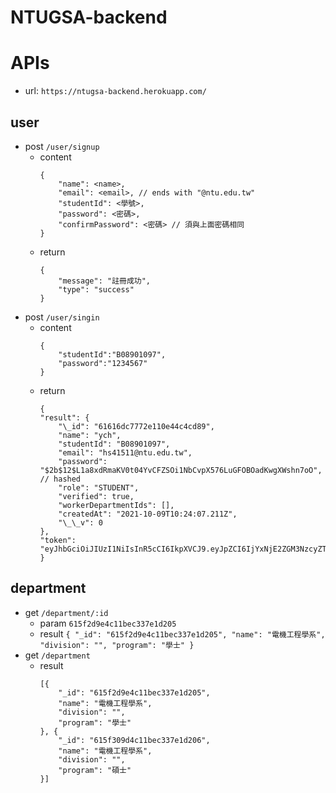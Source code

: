 # NTUGSA-backend

# APIs

-   url: `https://ntugsa-backend.herokuapp.com/`

## user

-   post `/user/signup`
    -   content
        ```
        {
            "name": <name>,
            "email": <email>, // ends with "@ntu.edu.tw"
            "studentId": <學號>,
            "password": <密碼>,
            "confirmPassword": <密碼> // 須與上面密碼相同
        }
        ```
    -   return
        ```
        {
            "message": "註冊成功",
            "type": "success"
        }
        ```
-   post `/user/singin`
    -   content
        ```
        {
            "studentId":"B08901097",
            "password":"1234567"
        }
        ```
    -   return
        ```
        {
        "result": {
            "\_id": "61616dc7772e110e44c4cd89",
            "name": "ych",
            "studentId": "B08901097",
            "email": "hs41511@ntu.edu.tw",
            "password": "$2b$12$L1a8xdRmaKV0t04YvCFZSOi1NbCvpX576LuGFOBOadKwgXWshn7oO", // hashed
            "role": "STUDENT",
            "verified": true,
            "workerDepartmentIds": [],
            "createdAt": "2021-10-09T10:24:07.211Z",
            "\_\_v": 0
        },
        "token": "eyJhbGciOiJIUzI1NiIsInR5cCI6IkpXVCJ9.eyJpZCI6IjYxNjE2ZGM3NzcyZTExMGU0NGM0Y2Q4OSIsImlhdCI6MTYzMzc3NTA4NiwiZXhwIjoxNjMzODAwMjg2fQ.FyPY8f2otMTV3UbP6pHrAJChoehflh1sZQIhlOSOIMA"
        }
        ```

## department

-   get `/department/:id`
    -   param
        `615f2d9e4c11bec337e1d205`
    -   result
        `{ "_id": "615f2d9e4c11bec337e1d205", "name": "電機工程學系", "division": "", "program": "學士" }`
-   get `/department`
    -   result
        ```
        [{
            "_id": "615f2d9e4c11bec337e1d205",
            "name": "電機工程學系",
            "division": "",
            "program": "學士"
        }, {
            "_id": "615f309d4c11bec337e1d206",
            "name": "電機工程學系",
            "division": "",
            "program": "碩士"
        }]
        ```
